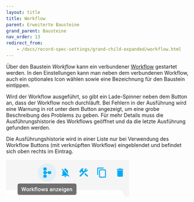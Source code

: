 ```yaml
---
layout: title
title: Workflow
parent: Erweiterte Bausteine
grand_parent: Bausteine
nav_order: 13
redirect_from:
    - /docs/record-spec-settings/grand-child-expanded/workflow.html
---
```


Über den Baustein _Workflow_ kann ein verbundener [Workflow](/docs/workflows/workflow.html) gestartet werden.
In den Einstellungen kann man neben dem verbundenen Workflow,
auch ein optionales Icon wählen sowie eine Bezeichnung für den Baustein eintippen.

Wird der Workflow ausgeführt, so gibt ein Lade-Spinner neben dem Button an, dass der Workflow noch durchläuft.
Bei Fehlern in der Ausführung wird eine Warnung in rot unter dem Button angezeigt, um eine grobe Beschreibung des Problems zu geben.
Für mehr Details muss die Ausführungshistorie des Workflows geöffnet und da die letzte Ausführung gefunden werden.

Die Ausführungshistorie wird in einer Liste nur bei Verwendung des Workflow Buttons (mit verknüpften Workflow) eingeblendet und
befindet sich oben rechts im Eintrag.

![workflow](\assets\record-spec-settings\workflow.png 'workflow')
